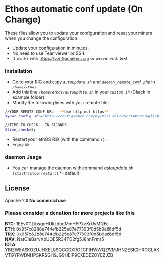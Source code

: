 # Ethos automatic conf update (On Change)

These files allow you to update your configuration and reset your miners when you change the configuration.

  - Update your configuration in minutes.
  - No need to use Teamviewer or SSH.
  - It works with https://configmaker.com or server with text.

### Installation
- Go to your RIG and copy *```autoupdate.sh```* and *```daemon_remote_conf.php```* in *```/home/ethos```*
- Add this line *```/home/ethos/autoupdate.sh```* in your *```custom.sh```* (Check in example folder).
- Modify the following lines with your remote file:
 ```sh
//YOUR REMOTE CONF URL - **Use http not https**
$your_config_url="http://configmaker.com/my/VirtualEarnestWhiteHagfish.txt";

//TIME TO CHECK - IN SECONDS
$time_check=5;
```
- Restart your ethOS RIG (with the command ```r```).
- Enjoy 😀


### daemon Usage
- You can manage the daemon with command *autoupdate.sh* `[start*|stop|restart]` *=default


License
----

Apache 2.0
**No comercial use**

### Please consider a donation for more projects like this

**BTC**: 1EEvGGLibsgdHUk2dbgMmHFPXvXrUyMQFc <br />
**ETH**: 0x957c8288e744efb225e87e77393f0d5b9a86df5d <br />
**TRX**: 0x957c8288e744efb225e87e77393f0d5b9a86df5d <br />
**NAV**: NatC1eBsrvXbUQD5R34TD2fg5J8hnFrmr5 <br />
**IOTA**: YBIZWEASKOZUJHXELQ9QCGDXRO9GPIHWWQZWMJHNZESKXHROCLAKVTGYPWDNHPSKRSGHSJG9HEIP9OXEDEZOYEZJZB
